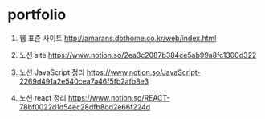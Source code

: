 # portfolio 

1. 웹 표준 사이트
http://amarans.dothome.co.kr/web/index.html
2. 노션 site 
https://www.notion.so/2ea3c2087b384ce5ab99a8fc1300d322


3. 노션 JavaScript 정리
https://www.notion.so/JavaScript-2269d491a2e540cea7a46f5fb2afb8e3

4. 노션 react 정리
https://www.notion.so/REACT-78bf0022d1d54ec28dfb8dd2e66f224d
